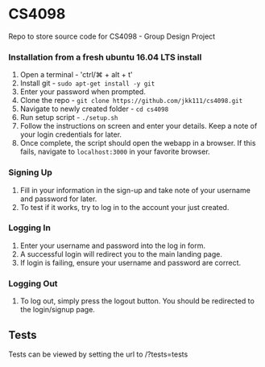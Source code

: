 # CS4098
Repo to store source code for CS4098 - Group Design Project

### Installation from a fresh ubuntu 16.04 LTS install
1. Open a terminal - 'ctrl/⌘ + alt + t'
2. Install git - ```sudo apt-get install -y git```
3. Enter your password when prompted.
4. Clone the repo - ```git clone https://github.com/jkk111/cs4098.git```
5. Navigate to newly created folder - ```cd cs4098```
6. Run setup script - ```./setup.sh```
7. Follow the instructions on screen and enter your details. Keep a note of your login credentials for later.
8. Once complete, the script should open the webapp in a browser. If this fails, navigate to ```localhost:3000``` in your favorite browser.

### Signing Up
1. Fill in your information in the sign-up and take note of your username and password for later.
2. To test if it works, try to log in to the account your just created.

### Logging In
1. Enter your username and password into the log in form.
2. A successful login will redirect you to the main landing page.
3. If login is failing, ensure your username and password are correct.

### Logging Out
1. To log out, simply press the logout button. You should be redirected to the login/signup page.

## Tests
Tests can be viewed by setting the url to /?tests=tests
